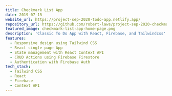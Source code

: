 ```yaml
---
title: Checkmark List App
date: 2019-07-15
website_url: https://project-sep-2020-todo-app.netlify.app/
repository_url: https://github.com/robert-laws/project-sep-2020-checkmark-list-app
featured_image: checkmark-list-app-home-page.png
description: 'Classic To Do App with React, Firebase, and Tailwindcss'
features:
  - Responsive design using Tailwind CSS
  - React single page App
  - State management with React Context API
  - CRUD Actions using Firebase Firestore
  - Authentication with Firebase Auth
tech_stack:
  - Tailwind CSS
  - React
  - Firebase
  - Context API
---
```

